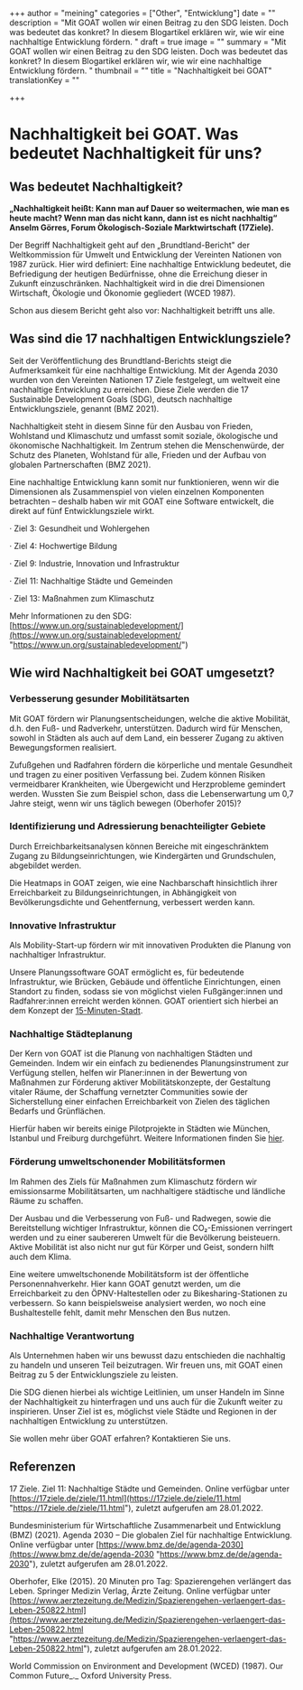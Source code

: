 +++
author = "meining"
categories = ["Other", "Entwicklung"]
date = ""
description = "Mit GOAT wollen wir einen Beitrag zu den SDG leisten. Doch was bedeutet das konkret? In diesem Blogartikel erklären wir, wie wir eine nachhaltige Entwicklung fördern. "
draft = true
image = ""
summary = "Mit GOAT wollen wir einen Beitrag zu den SDG leisten. Doch was bedeutet das konkret? In diesem Blogartikel erklären wir, wie wir eine nachhaltige Entwicklung fördern. "
thumbnail = ""
title = "Nachhaltigkeit bei GOAT"
translationKey = ""

+++
# Nachhaltigkeit bei GOAT. Was bedeutet Nachhaltigkeit für uns?

## Was bedeutet Nachhaltigkeit?

**„Nachhaltigkeit heißt: Kann man auf Dauer so weitermachen, wie man es heute macht? Wenn man das nicht kann, dann ist es nicht nachhaltig“ Anselm Görres, Forum Ökologisch-Soziale Marktwirtschaft (17Ziele).**

Der Begriff Nachhaltigkeit geht auf den „Brundtland-Bericht" der Weltkommission für Umwelt und Entwicklung der Vereinten Nationen von 1987 zurück. Hier wird definiert: Eine nachhaltige Entwicklung bedeutet, die Befriedigung der heutigen Bedürfnisse, ohne die Erreichung dieser in Zukunft einzuschränken. Nachhaltigkeit wird in die drei Dimensionen Wirtschaft, Ökologie und Ökonomie gegliedert (WCED 1987).

Schon aus diesem Bericht geht also vor: Nachhaltigkeit betrifft uns alle.

## Was sind die 17 nachhaltigen Entwicklungsziele?

Seit der Veröffentlichung des Brundtland-Berichts steigt die Aufmerksamkeit für eine nachhaltige Entwicklung. Mit der Agenda 2030 wurden von den Vereinten Nationen 17 Ziele festgelegt, um weltweit eine nachhaltige Entwicklung zu erreichen. Diese Ziele werden die 17 Sustainable Development Goals (SDG), deutsch nachhaltige Entwicklungsziele, genannt (BMZ 2021).

Nachhaltigkeit steht in diesem Sinne für den Ausbau von Frieden, Wohlstand und Klimaschutz und umfasst somit soziale, ökologische und ökonomische Nachhaltigkeit. Im Zentrum stehen die Menschenwürde, der Schutz des Planeten, Wohlstand für alle, Frieden und der Aufbau von globalen Partnerschaften (BMZ 2021).

Eine nachhaltige Entwicklung kann somit nur funktionieren, wenn wir die Dimensionen als Zusammenspiel von vielen einzelnen Komponenten betrachten – deshalb haben wir mit GOAT eine Software entwickelt, die direkt auf fünf Entwicklungsziele wirkt.

· Ziel 3: Gesundheit und Wohlergehen

· Ziel 4: Hochwertige Bildung

· Ziel 9: Industrie, Innovation und Infrastruktur

· Ziel 11: Nachhaltige Städte und Gemeinden

· Ziel 13: Maßnahmen zum Klimaschutz

Mehr Informationen zu den SDG: [https://www.un.org/sustainabledevelopment/](https://www.un.org/sustainabledevelopment/ "https://www.un.org/sustainabledevelopment/")

## Wie wird Nachhaltigkeit bei GOAT umgesetzt?

### Verbesserung gesunder Mobilitätsarten

Mit GOAT fördern wir Planungsentscheidungen, welche die aktive Mobilität, d.h. den Fuß- und Radverkehr, unterstützen. Dadurch wird für Menschen, sowohl in Städten als auch auf dem Land, ein besserer Zugang zu aktiven Bewegungsformen realisiert.

Zufußgehen und Radfahren fördern die körperliche und mentale Gesundheit und tragen zu einer positiven Verfassung bei. Zudem können Risiken vermeidbarer Krankheiten, wie Übergewicht und Herzprobleme gemindert werden. Wussten Sie zum Beispiel schon, dass die Lebenserwartung um 0,7 Jahre steigt, wenn wir uns täglich bewegen (Oberhofer 2015)?

### Identifizierung und Adressierung benachteiligter Gebiete

Durch Erreichbarkeitsanalysen können Bereiche mit eingeschränktem Zugang zu Bildungseinrichtungen, wie Kindergärten und Grundschulen, abgebildet werden.

Die Heatmaps in GOAT zeigen, wie eine Nachbarschaft hinsichtlich ihrer Erreichbarkeit zu Bildungseinrichtungen, in Abhängigkeit von Bevölkerungsdichte und Gehentfernung, verbessert werden kann.

### Innovative Infrastruktur

Als Mobility-Start-up fördern wir mit innovativen Produkten die Planung von nachhaltiger Infrastruktur.

Unsere Planungssoftware GOAT ermöglicht es, für bedeutende Infrastruktur, wie Brücken, Gebäude und öffentliche Einrichtungen, einen Standort zu finden, sodass sie von möglichst vielen Fußgänger:innen und Radfahrer:innen erreicht werden können. GOAT orientiert sich hierbei an dem Konzept der [15-Minuten-Stadt](https://plan4better.de/posts/2020-12-08-15minutecity/ "Die 15-Minuten-Stadt mit GOAT planen").

### Nachhaltige Städteplanung

Der Kern von GOAT ist die Planung von nachhaltigen Städten und Gemeinden. Indem wir ein einfach zu bedienendes Planungsinstrument zur Verfügung stellen, helfen wir Planer:innen in der Bewertung von Maßnahmen zur Förderung aktiver Mobilitätskonzepte, der Gestaltung vitaler Räume, der Schaffung vernetzter Communities sowie der Sicherstellung einer einfachen Erreichbarkeit von Zielen des täglichen Bedarfs und Grünflächen.

Hierfür haben wir bereits einige Pilotprojekte in Städten wie München, Istanbul und Freiburg durchgeführt. Weitere Informationen finden Sie [hier](https://plan4better.de/goatlive/ "GOAT live").

### Förderung umweltschonender Mobilitätsformen

Im Rahmen des Ziels für Maßnahmen zum Klimaschutz fördern wir emissionsarme Mobilitätsarten, um nachhaltigere städtische und ländliche Räume zu schaffen.

Der Ausbau und die Verbesserung von Fuß- und Radwegen, sowie die Bereitstellung wichtiger Infrastruktur, können die CO₂-Emissionen verringert werden und zu einer saubereren Umwelt für die Bevölkerung beisteuern. Aktive Mobilität ist also nicht nur gut für Körper und Geist, sondern hilft auch dem Klima.

Eine weitere umweltschonende Mobilitätsform ist der öffentliche Personennahverkehr. Hier kann GOAT genutzt werden, um die Erreichbarkeit zu den ÖPNV-Haltestellen oder zu Bikesharing-Stationen zu verbessern. So kann beispielsweise analysiert werden, wo noch eine Bushaltestelle fehlt, damit mehr Menschen den Bus nutzen.

### Nachhaltige Verantwortung

Als Unternehmen haben wir uns bewusst dazu entschieden die nachhaltig zu handeln und unseren Teil beizutragen. Wir freuen uns, mit GOAT einen Beitrag zu 5 der Entwicklungsziele zu leisten.

Die SDG dienen hierbei als wichtige Leitlinien, um unser Handeln im Sinne der Nachhaltigkeit zu hinterfragen und uns auch für die Zukunft weiter zu inspirieren. Unser Ziel ist es, möglichst viele Städte und Regionen in der nachhaltigen Entwicklung zu unterstützen.

Sie wollen mehr über GOAT erfahren? Kontaktieren Sie uns.

## Referenzen

  
17 Ziele. Ziel 11: Nachhaltige Städte und Gemeinden. Online verfügbar unter [https://17ziele.de/ziele/11.html](https://17ziele.de/ziele/11.html "https://17ziele.de/ziele/11.html"), zuletzt aufgerufen am 28.01.2022.

Bundesministerium für Wirtschaftliche Zusammenarbeit und Entwicklung (BMZ) (2021). Agenda 2030 – Die globalen Ziel für nachhaltige Entwicklung. Online verfügbar unter [https://www.bmz.de/de/agenda-2030](https://www.bmz.de/de/agenda-2030 "https://www.bmz.de/de/agenda-2030"), zuletzt aufgerufen am 28.01.2022.

Oberhofer, Elke (2015). 20 Minuten pro Tag: Spazierengehen verlängert das Leben. Springer Medizin Verlag, Ärzte Zeitung. Online verfügbar unter [https://www.aerztezeitung.de/Medizin/Spazierengehen-verlaengert-das-Leben-250822.html](https://www.aerztezeitung.de/Medizin/Spazierengehen-verlaengert-das-Leben-250822.html "https://www.aerztezeitung.de/Medizin/Spazierengehen-verlaengert-das-Leben-250822.html"), zuletzt aufgerufen am 28.01.2022.

World Commission on Environment and Development (WCED) (1987). Our Common Future_._ Oxford University Press.